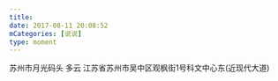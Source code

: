 ```yaml
---
title: 
date: 2017-08-11 20:08:52
mCategories: [说说]
type: moment
---
```


<div id="pics-20170811200852"></div>

<script src="/lib/moment/pics.js"></script>
<script>
var data = [
    {"link": "2017-08-11_000000.jpeg", "type": "shuoshuo"},
    {"link": "2017-08-11_000001.jpeg", "type": "shuoshuo"}
];
picsRender(data, "pics-20170811200852");
</script>

苏州市月光码头 多云
江苏省苏州市吴中区观枫街1号科文中心东(近现代大道)
